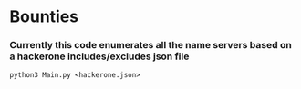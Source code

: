 # Bounties
### Currently this code enumerates all the name servers based on a hackerone includes/excludes json file
```python3 Main.py <hackerone.json>```

